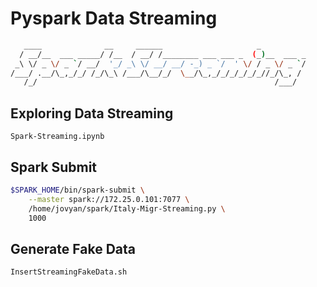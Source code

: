 # Pyspark Data Streaming

```bash
   ____              __     ______                     _          
  / __/__  ___ _____/ /__  / __/ /________ ___ ___ _  (_)__  ___ _
 _\ \/ _ \/ _ `/ __/  '_/ _\ \/ __/ __/ -_) _ `/  ' \/ / _ \/ _ `/
/___/ .__/\_,_/_/ /_/\_\ /___/\__/_/  \__/\_,_/_/_/_/_/_//_/\_, / 
   /_/                                                     /___/  
```

## Exploring Data Streaming

`Spark-Streaming.ipynb`

## Spark Submit

```bash
$SPARK_HOME/bin/spark-submit \
    --master spark://172.25.0.101:7077 \
    /home/jovyan/spark/Italy-Migr-Streaming.py \
    1000

```

## Generate Fake Data

`InsertStreamingFakeData.sh`